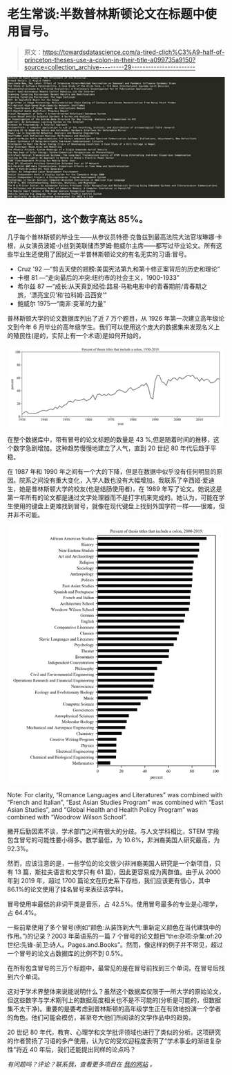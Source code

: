 # 老生常谈:半数普林斯顿论文在标题中使用冒号。

> 原文：<https://towardsdatascience.com/a-tired-clich%C3%A9-half-of-princeton-theses-use-a-colon-in-their-title-a099735a9150?source=collection_archive---------29----------------------->

![](img/0730ab650c4cf7459a3acbc7fa7f3767.png)

## 在一些部门，这个数字高达 85%。

几乎每个普林斯顿的毕业生——从参议员特德·克鲁兹到最高法院大法官埃琳娜·卡根，从女演员波姬·小丝到美联储杰罗姆·鲍威尔主席——都写过毕业论文。所有这些毕业生还使用了困扰近一半普林斯顿论文的有名无实的习语:冒号。

*   Cruz '92 —“剪去天使的翅膀:美国宪法第九和第十修正案背后的历史和理论”
*   卡根 81 —“走向最后的冲突:纽约市的社会主义，1900-1933”
*   希尔兹 87 —“成长:从天真到经验:路易·马勒电影中的青春期前/青春期之旅，‘漂亮宝贝’和‘拉科姆·吕西安’”
*   鲍威尔 1975—“南非:变革的力量”

普林斯顿大学的论文数据库列出了近 7 万个题目，从 1926 年第一次建立高年级论文到今年 6 月毕业的高年级学生。我们可以使用这个庞大的数据集来发现名义上的殖民性(是的，实际上有一个术语)是如何开始的。

![](img/1541c4fe5ccd56f686fa8affeab1f808.png)

在整个数据库中，带有冒号的论文标题的数量是 43 %,但是随着时间的推移，这个数字急剧增加。这种趋势慢慢地建立了人气，直到 20 世纪 80 年代后趋于平稳。

在 1987 年和 1990 年之间有一个大的下降，但是在数据中似乎没有任何明显的原因。院系之间没有重大变化，入学人数也没有大幅增加。我联系了辛西娅·爱迪生，她是普林斯顿大学的校友(也是结肠使用者)，在 1989 年写了论文。她说这是第一年所有的论文都是通过文字处理器而不是打字机来完成的。她认为，可能在学生使用的键盘上更难找到冒号，就像在现代键盘上找到外国字符一样——很难，但并非不可能。

![](img/ecc0605f1ad3e00750064b04a0cf1db1.png)

Note: For clarity, “Romance Languages and Literatures” was combined with “French and Italian”, “East Asian Studies Program” was combined with “East Asian Studies”, and “Global Health and Health Policy Program” was combined with “Woodrow Wilson School”.

撇开后勤因素不谈，学术部门之间有很大的分歧。与人文学科相比，STEM 字段包含冒号的可能性要小得多。数学最低，为 10.6%，非洲裔美国人研究最高，为 92.3%。

然而，应该注意的是，一些学位的论文很少(非洲裔美国人研究是一个新项目，只有 13 篇，斯拉夫语言和文学只有 61 篇)，因此更容易成为离群值。由于从 2000 年到 2019 年，超过 1700 篇论文在历史系下存档，我们应该更有信心，其中 86.1%的论文使用了挂名冒号来表征该学科。

冒号使用率最低的非词干类是音乐，占 42.5%。使用冒号最多的专业是心理学，占 64.4%。

一些前辈使用了多个冒号(例如“颜色:从装饰到大气:重新定义颜色在当代建筑中的作用。”)的记录？2003 年英语系的一篇 7 个冒号的论文题目“the:杂项:杂集:of:20 世纪:先锋-前卫:诗人。Pages.and.Books”。然而，像这样的例子并不常见，超过一个冒号的论文占数据库的比例不到 0.5%。

在所有包含冒号的三万个标题中，最常见的是在冒号前找到三个单词，在冒号后找到六个单词。

这对于学术界整体来说能说明什么？虽然这个数据库仅限于一所大学的原始论文，但这些数字与学术期刊上的数据高度相关也不是不可能的(分析是可能的，但数据集不太干净)。重要的是要考虑到普林斯顿的高年级学生正在有效地扮演一个学者的角色。他们可能会模仿，甚至夸大他们所阅读的文学作品中的趋势。

20 世纪 80 年代，教育、心理学和文学批评领域也进行了类似的分析。这项研究的作者赞扬了习语的多产使用，认为它的受欢迎程度表明了“学术事业的渐进复杂性”将近 40 年后，我们还能提出同样的论点吗？

*有问题吗？评论？联系我，查看更多项目在* [*我的网站*](http://www.kmcelwee.com) *。*